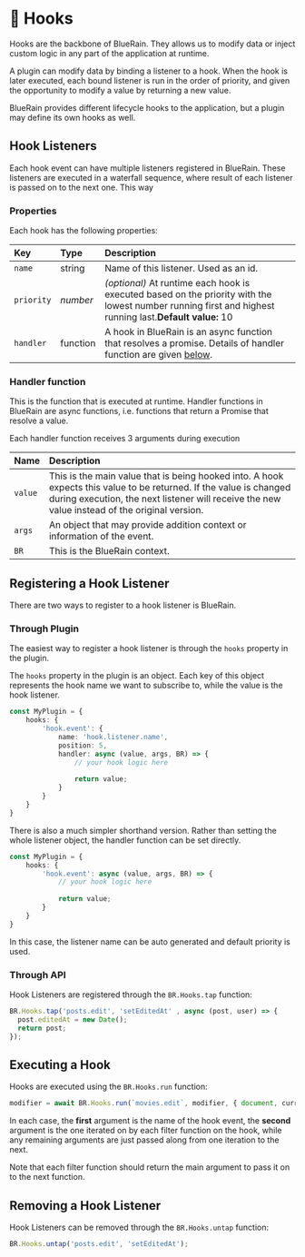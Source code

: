 # 🎣 Hooks

Hooks are the backbone of BlueRain. They allows us to modify data or inject custom logic in any part of the application at runtime. 

A plugin can modify data by binding a listener to a hook. When the hook is later executed, each bound listener is run in the order of priority, and given the opportunity to modify a value by returning a new value.

BlueRain provides different lifecycle hooks to the application, but a plugin may define its own hooks as well.

## Hook Listeners

Each hook event can have multiple listeners registered in BlueRain. These listeners are executed in a waterfall sequence, where result of each listener is passed on to the next one. This way 

### Properties

Each hook has the following properties:

| Key | Type | Description |
| :--- | :--- | :--- |
| `name` | string | Name of this listener. Used as an id. |
| `priority` | _number_ | _\(optional\)_ At runtime each hook is executed based on the priority with the lowest number running first and highest running last.**Default value:** 10 |
| `handler` | function | A hook in BlueRain is an async function that resolves a promise. Details of handler function are given [below](hooks.md#listener-handler). |

### Handler function

This is the function that is executed at runtime. Handler functions in BlueRain are async functions, i.e. functions that return a Promise that resolve a value. 

Each handler function receives 3 arguments during execution

| Name | Description |
| :--- | :--- |
| `value` | This is the main value that is being hooked into. A hook expects this value to be returned. If the value is changed during execution, the next listener will receive the new value instead of the original version. |
| `args` | An object that may provide addition context or information of the event. |
| `BR` | This is the BlueRain context. |

## Registering a Hook Listener

There are two ways to register to a hook listener is BlueRain.

### Through Plugin

The easiest way to register a hook listener is through the `hooks` property in the plugin. 

The `hooks` property in the plugin is an object. Each key of this object represents the hook name we want to subscribe to, while the value is the hook listener.

```typescript
const MyPlugin = {
    hooks: {
        'hook.event': {
            name: 'hook.listener.name',
            position: 5,
            handler: async (value, args, BR) => {
                // your hook logic here
                
                return value;
            }
        }
    }
}
```

There is also a much simpler shorthand version. Rather than setting the whole listener object, the handler function can be set directly.

```typescript
const MyPlugin = {
    hooks: {
        'hook.event': async (value, args, BR) => {
            // your hook logic here
            
            return value;
        }
    }
}
```

In this case, the listener name can be auto generated and default priority is used.

### Through API

Hook Listeners are registered through the `BR.Hooks.tap` function:

```typescript
BR.Hooks.tap('posts.edit', 'setEditedAt' , async (post, user) => {
  post.editedAt = new Date();
  return post;
});
```

## Executing a Hook

Hooks are executed using the `BR.Hooks.run` function:

```typescript
modifier = await BR.Hooks.run(`movies.edit`, modifier, { document, currentUser });
```

In each case, the **first** argument is the name of the hook event, the **second** argument is the one iterated on by each filter function on the hook, while any remaining arguments are just passed along from one iteration to the next.

Note that each filter function should return the main argument to pass it on to the next function.

## Removing a Hook Listener

Hook Listeners can be removed through the `BR.Hooks.untap` function:

```typescript
BR.Hooks.untap('posts.edit', 'setEditedAt');
```


